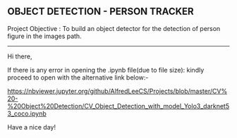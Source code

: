 ## OBJECT DETECTION - PERSON TRACKER 

Project Objective : To build an object detector for the detection of person figure in the images path.


--------------------------------------------------------------------------------------

Hi there,

If there is any error in opening the .ipynb file(due to file size): kindly proceed to open with the alternative link below:-

https://nbviewer.jupyter.org/github/AlfredLeeCS/Projects/blob/master/CV%20-%20Object%20Detection/CV_Object_Detection_with_model_Yolo3_darknet53_coco.ipynb


Have a nice day!
